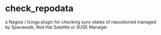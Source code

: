 check_repodata
==============

a Nagios / Icinga plugin for checking sync states of repositoried managed by Spacewalk, Red Hat Satellite or SUSE Manager

